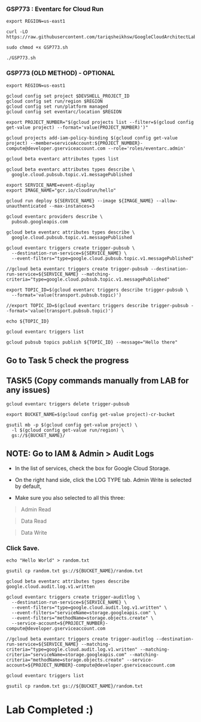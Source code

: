 ### GSP773 : Eventarc for Cloud Run 

```
export REGION=us-east1
```


```
curl -LO https://raw.githubusercontent.com/tariqsheikhsw/GoogleCloudArchitectLabs/main/Solutions/GSP773.sh

sudo chmod +x GSP773.sh

./GSP773.sh
```

### GSP773 (OLD METHOD) - OPTIONAL


```
export REGION=us-east1
```

```
gcloud config set project $DEVSHELL_PROJECT_ID
gcloud config set run/region $REGION
gcloud config set run/platform managed
gcloud config set eventarc/location $REGION

export PROJECT_NUMBER="$(gcloud projects list --filter=$(gcloud config get-value project) --format='value(PROJECT_NUMBER)')"

gcloud projects add-iam-policy-binding $(gcloud config get-value project) --member=serviceAccount:${PROJECT_NUMBER}-compute@developer.gserviceaccount.com --role='roles/eventarc.admin'

gcloud beta eventarc attributes types list

gcloud beta eventarc attributes types describe \
  google.cloud.pubsub.topic.v1.messagePublished

export SERVICE_NAME=event-display
export IMAGE_NAME="gcr.io/cloudrun/hello"

gcloud run deploy ${SERVICE_NAME} --image ${IMAGE_NAME} --allow-unauthenticated --max-instances=3

gcloud eventarc providers describe \
  pubsub.googleapis.com

gcloud beta eventarc attributes types describe \
  google.cloud.pubsub.topic.v1.messagePublished

gcloud eventarc triggers create trigger-pubsub \
  --destination-run-service=${SERVICE_NAME} \
  --event-filters="type=google.cloud.pubsub.topic.v1.messagePublished"

//gcloud beta eventarc triggers create trigger-pubsub --destination-run-service=${SERVICE_NAME} --matching-criteria="type=google.cloud.pubsub.topic.v1.messagePublished"

export TOPIC_ID=$(gcloud eventarc triggers describe trigger-pubsub \
  --format='value(transport.pubsub.topic)')

//export TOPIC_ID=$(gcloud eventarc triggers describe trigger-pubsub --format='value(transport.pubsub.topic)')

echo ${TOPIC_ID}

gcloud eventarc triggers list

gcloud pubsub topics publish ${TOPIC_ID} --message="Hello there"
```
## Go to Task 5 check the progress
## TASK5 (Copy commands manually from LAB for any issues) 

```
gcloud eventarc triggers delete trigger-pubsub

export BUCKET_NAME=$(gcloud config get-value project)-cr-bucket

gsutil mb -p $(gcloud config get-value project) \
  -l $(gcloud config get-value run/region) \
  gs://${BUCKET_NAME}/

```

## NOTE: Go to IAM & Admin > Audit Logs

* In the list of services, check the box for Google Cloud Storage.

* On the right hand side, click the LOG TYPE tab. Admin Write is selected by default,
* Make sure you also selected to all this three:
> Admin Read

> Data Read

> Data Write

### Click Save.

```
echo "Hello World" > random.txt

gsutil cp random.txt gs://${BUCKET_NAME}/random.txt

gcloud beta eventarc attributes types describe google.cloud.audit.log.v1.written

gcloud eventarc triggers create trigger-auditlog \
  --destination-run-service=${SERVICE_NAME} \
  --event-filters="type=google.cloud.audit.log.v1.written" \
  --event-filters="serviceName=storage.googleapis.com" \
  --event-filters="methodName=storage.objects.create" \
  --service-account=${PROJECT_NUMBER}-compute@developer.gserviceaccount.com

//gcloud beta eventarc triggers create trigger-auditlog --destination-run-service=${SERVICE_NAME} --matching-criteria="type=google.cloud.audit.log.v1.written" --matching-criteria="serviceName=storage.googleapis.com" --matching-criteria="methodName=storage.objects.create" --service-account=${PROJECT_NUMBER}-compute@developer.gserviceaccount.com

gcloud eventarc triggers list

gsutil cp random.txt gs://${BUCKET_NAME}/random.txt
```

# Lab Completed :)
